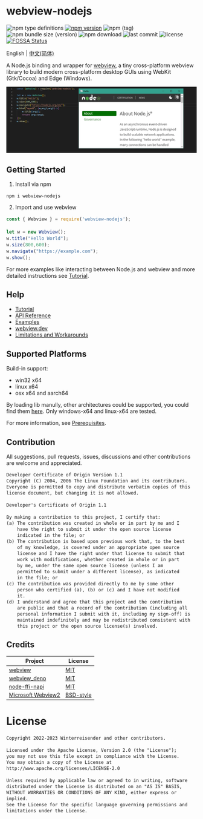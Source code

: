 # webview-nodejs

![npm type definitions](https://img.shields.io/npm/types/webview-nodejs?label=%20&logo=typescript&logoColor=white)
[![npm version](https://img.shields.io/npm/v/webview-nodejs)](https://www.npmjs.com/package/webview-nodejs)
![npm (tag)](https://img.shields.io/npm/v/webview-nodejs/next)
![npm bundle size (version)](https://img.shields.io/bundlephobia/min/webview-nodejs/latest)
![npm download](https://img.shields.io/npm/dt/webview-nodejs)
![last commit](https://img.shields.io/github/last-commit/Winterreisender/webviewko)
![license](https://img.shields.io/github/license/Winterreisender/webviewko?color=3DA639)
[![FOSSA Status](https://app.fossa.com/api/projects/git%2Bgithub.com%2FWinterreisender%2Fwebview-nodejs.svg?type=shield)](https://app.fossa.com/projects/git%2Bgithub.com%2FWinterreisender%2Fwebview-nodejs?ref=badge_shield)

English | [中文(简体)](docs/README.zh-Hans.md)

A Node.js binding and wrapper for [webview](https://github.com/webview/webview), a tiny cross-platform webview library to build modern cross-platform desktop GUIs using WebKit (Gtk/Cocoa) and Edge (Windows).

![screenshot](docs/screenshot/screenshot.webp)

## Getting Started

1. Install via npm

```shell
npm i webview-nodejs
```

2. Import and use webview

```js
const { Webview } = require('webview-nodejs');

let w = new Webview();
w.title("Hello World");
w.size(800,600);
w.navigate("https://example.com");
w.show();
```

For more examples like interacting between Node.js and webview and more detailed instructions see [Tutorial](https://github.com/Winterreisender/webview-nodejs/wiki/Tutorial).

## Help

- [Tutorial](https://github.com/Winterreisender/webview-nodejs/wiki/Tutorial)
- [API Reference](https://winterreisender.github.io/webview-nodejs/tsdoc/index.html)
- [Examples](https://github.com/Winterreisender/webview-nodejs/tree/master/test/)
- [webview.dev](https://webview.dev/)
- [Limitations and Workarounds](https://github.com/Winterreisender/webview-nodejs/wiki/Limitations-and-Workarounds)

## Supported Platforms

Build-in support:

- win32 x64
- linux x64
- osx x64 and aarch64

By loading lib manully, other architectures could be supported, you could find them [here](https://github.com/Winterreisender/webview-xmake/releases). Only windows-x64 and linux-x64 are tested.

For more information, see [Prerequisites](https://github.com/Winterreisender/webview-nodejs/wiki/Tutorial#prerequisites).

## Contribution

All suggestions, pull requests, issues, discussions and other contributions are welcome and appreciated.

```plaintext
Developer Certificate of Origin Version 1.1
Copyright (C) 2004, 2006 The Linux Foundation and its contributors.
Everyone is permitted to copy and distribute verbatim copies of this
license document, but changing it is not allowed.

Developer's Certificate of Origin 1.1

By making a contribution to this project, I certify that:
(a) The contribution was created in whole or in part by me and I
    have the right to submit it under the open source license
    indicated in the file; or
(b) The contribution is based upon previous work that, to the best
    of my knowledge, is covered under an appropriate open source
    license and I have the right under that license to submit that
    work with modifications, whether created in whole or in part
    by me, under the same open source license (unless I am
    permitted to submit under a different license), as indicated
    in the file; or
(c) The contribution was provided directly to me by some other
    person who certified (a), (b) or (c) and I have not modified
    it.
(d) I understand and agree that this project and the contribution
    are public and that a record of the contribution (including all
    personal information I submit with it, including my sign-off) is
    maintained indefinitely and may be redistributed consistent with
    this project or the open source license(s) involved.
```


## Credits

| Project                                                                   | License                                                                             |
| ------------------------------------------------------------------------- | ----------------------------------------------------------------------------------- |
| [webview](https://github.com/webview/webview)                                | [MIT](https://github.com/webview/webview/blob/master/LICENSE)                          |
| [webview_deno](https://github.com/webview/webview_deno)                      | [MIT](https://github.com/webview/webview_deno/blob/master/LICENSE)                     |
| [node-ffi-napi](https://github.com/node-ffi-napi/node-ffi-napi)              | [MIT](https://github.com/node-ffi-napi/node-ffi-napi/blob/master/LICENSE)              |
| [Microsoft Webview2](https://www.nuget.org/packages/Microsoft.Web.WebView2/) | [BSD-style](https://www.nuget.org/packages/Microsoft.Web.WebView2/1.0.1245.22/License) |

# License

```text
Copyright 2022-2023 Winterreisender and other contributors.

Licensed under the Apache License, Version 2.0 (the "License");
you may not use this file except in compliance with the License.
You may obtain a copy of the License at
http://www.apache.org/licenses/LICENSE-2.0

Unless required by applicable law or agreed to in writing, software
distributed under the License is distributed on an "AS IS" BASIS,
WITHOUT WARRANTIES OR CONDITIONS OF ANY KIND, either express or implied.
See the License for the specific language governing permissions and
limitations under the License.
```
